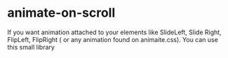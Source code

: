# animate-on-scroll
If you want animation attached to your elements like SlideLeft, Slide Right, FlipLeft, FlipRight ( or any animation found on animaite.css).  You can use this small library
